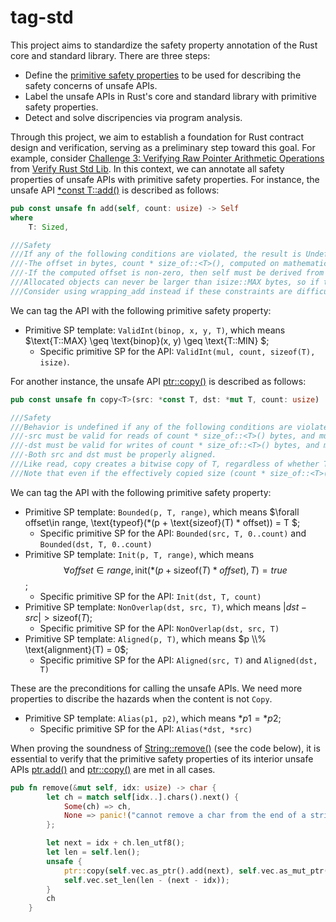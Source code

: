 # tag-std

This project aims to standardize the safety property annotation of the Rust core and standard library. There are three steps:
- Define the [primitive safety properties](primitive-sp.md) to be used for describing the safety concerns of unsafe APIs.
- Label the unsafe APIs in Rust's core and standard library with primitive safety properties.
- Detect and solve discripencies via program analysis.

Through this project, we aim to establish a foundation for Rust contract design and verification, serving as a preliminary step toward this goal.
For example, consider [Challenge 3: Verifying Raw Pointer Arithmetic Operations](https://model-checking.github.io/verify-rust-std/challenges/0003-pointer-arithmentic.html) from [Verify Rust Std Lib](https://model-checking.github.io/verify-rust-std/intro.html).  In this context, we can annotate all safety properties of unsafe APIs with primitive safety properties. For instance, the unsafe API [*const T::add()](https://doc.rust-lang.org/beta/core/primitive.pointer.html#method.add) is described as follows:

```rust
pub const unsafe fn add(self, count: usize) -> Self
where
    T: Sized,

///Safety
///If any of the following conditions are violated, the result is Undefined Behavior:
///-The offset in bytes, count * size_of::<T>(), computed on mathematical integers (without ``wrapping around''), must fit in an isize.
///-If the computed offset is non-zero, then self must be derived from a pointer to some allocated object, and the entire memory range between self and the result must be in bounds of that allocated object. In particular, this range must not “wrap around” the edge of the address space.
///Allocated objects can never be larger than isize::MAX bytes, so if the computed offset stays in bounds of the allocated object, it is guaranteed to satisfy the first requirement. This implies, for instance, that vec.as_ptr().add(vec.len()) (for vec: Vec<T>) is always safe.
///Consider using wrapping_add instead if these constraints are difficult to satisfy. The only advantage of this method is that it enables more aggressive compiler optimizations.
```

We can tag the API with the following primitive safety property:
- Primitive SP template: `ValidInt(binop, x, y, T)`, which means $\text{T::MAX} \geq \text{binop}(x, y) \geq \text{T::MIN} $;
    - Specific primitive SP for the API: `ValidInt(mul, count, sizeof(T), isize)`.

For another instance, the unsafe API [ptr::copy()](https://doc.rust-lang.org/beta/core/ptr/fn.copy.html) is described as follows:
```rust
pub const unsafe fn copy<T>(src: *const T, dst: *mut T, count: usize)

///Safety
///Behavior is undefined if any of the following conditions are violated:
///-src must be valid for reads of count * size_of::<T>() bytes, and must remain valid even when dst is written for count * size_of::<T>() bytes. (This means if the memory ranges overlap, the two pointers must not be subject to aliasing restrictions relative to each other.)
///-dst must be valid for writes of count * size_of::<T>() bytes, and must remain valid even when src is read for count * size_of::<T>() bytes.
///-Both src and dst must be properly aligned.
///Like read, copy creates a bitwise copy of T, regardless of whether T is Copy. If T is not Copy, using both the values in the region beginning at *src and the region beginning at *dst can violate memory safety.
///Note that even if the effectively copied size (count * size_of::<T>()) is 0, the pointers must be properly aligned.
```

We can tag the API with the following primitive safety property:
- Primitive SP template: `Bounded(p, T, range)`, which means $\forall offset\in range, \text{typeof}(*(p + \text{sizeof}(T) * offset))  = T $;
    - Specific primitive SP for the API: `Bounded(src, T, 0..count)` and `Bounded(dst, T, 0..count)`
- Primitive SP template: `Init(p, T, range)`, which means $$\forall offset \in range, \text{init}(*(p + \text{sizeof}(T) * offset), T) = true $$;
    - Specific primitive SP for the API: `Init(dst, T, count)`
- Primitive SP template: `NonOverlap(dst, src, T)`, which means $|dst - src| > \text{sizeof}(T)$;
    - Specific primitive SP for the API: `NonOverlap(dst, src, T)`
- Primitive SP template: `Aligned(p, T)`, which means $p \\% \text{alignment}(T) = 0$;
    - Specific primitive SP for the API: `Aligned(src, T)` and `Aligned(dst, T)`

These are the preconditions for calling the unsafe APIs. We need more properties to discribe the hazards when the content is not `Copy`.

- Primitive SP template: `Alias(p1, p2)`, which means $*p1 = *p2$;
    - Specific primitive SP for the API: `Alias(*dst, *src)`

When proving the soundness of [String::remove()](https://doc.rust-lang.org/beta/alloc/string/struct.String.html#method.remove) (see the code below), it is essential to verify that the primitive safety properties of its interior unsafe APIs [ptr.add()](https://doc.rust-lang.org/beta/core/primitive.pointer.html#method.add) and [ptr::copy()](https://doc.rust-lang.org/beta/core/ptr/fn.copy.html) are met in all cases.

```rust
pub fn remove(&mut self, idx: usize) -> char {
        let ch = match self[idx..].chars().next() {
            Some(ch) => ch,
            None => panic!("cannot remove a char from the end of a string"),
        };

        let next = idx + ch.len_utf8();
        let len = self.len();
        unsafe {
            ptr::copy(self.vec.as_ptr().add(next), self.vec.as_mut_ptr().add(idx), len - next);
            self.vec.set_len(len - (next - idx));
        }
        ch
    }
```

